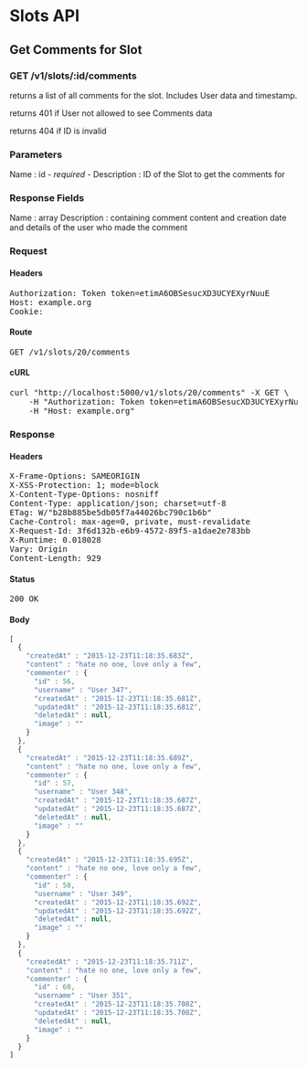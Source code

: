 # Slots API

## Get Comments for Slot

### GET /v1/slots/:id/comments

returns a list of all comments for the slot. Includes User data and timestamp.

returns 401 if User not allowed to see Comments data

returns 404 if ID is invalid

### Parameters

Name : id *- required -*
Description : ID of the Slot to get the comments for


### Response Fields

Name : array
Description : containing comment content and creation date and details of the user who made the comment

### Request

#### Headers

<pre>Authorization: Token token=etimA6OBSesucXD3UCYEXyrNuuE
Host: example.org
Cookie: </pre>

#### Route

<pre>GET /v1/slots/20/comments</pre>

#### cURL

<pre class="request">curl &quot;http://localhost:5000/v1/slots/20/comments&quot; -X GET \
	-H &quot;Authorization: Token token=etimA6OBSesucXD3UCYEXyrNuuE&quot; \
	-H &quot;Host: example.org&quot;</pre>

### Response

#### Headers

<pre>X-Frame-Options: SAMEORIGIN
X-XSS-Protection: 1; mode=block
X-Content-Type-Options: nosniff
Content-Type: application/json; charset=utf-8
ETag: W/&quot;b28b885be5db05f7a44026bc790c1b6b&quot;
Cache-Control: max-age=0, private, must-revalidate
X-Request-Id: 3f6d132b-e6b9-4572-89f5-a1dae2e783bb
X-Runtime: 0.018028
Vary: Origin
Content-Length: 929</pre>

#### Status

<pre>200 OK</pre>

#### Body

```javascript
[
  {
    "createdAt" : "2015-12-23T11:18:35.683Z",
    "content" : "hate no one, love only a few",
    "commenter" : {
      "id" : 56,
      "username" : "User 347",
      "createdAt" : "2015-12-23T11:18:35.681Z",
      "updatedAt" : "2015-12-23T11:18:35.681Z",
      "deletedAt" : null,
      "image" : ""
    }
  },
  {
    "createdAt" : "2015-12-23T11:18:35.689Z",
    "content" : "hate no one, love only a few",
    "commenter" : {
      "id" : 57,
      "username" : "User 348",
      "createdAt" : "2015-12-23T11:18:35.687Z",
      "updatedAt" : "2015-12-23T11:18:35.687Z",
      "deletedAt" : null,
      "image" : ""
    }
  },
  {
    "createdAt" : "2015-12-23T11:18:35.695Z",
    "content" : "hate no one, love only a few",
    "commenter" : {
      "id" : 58,
      "username" : "User 349",
      "createdAt" : "2015-12-23T11:18:35.692Z",
      "updatedAt" : "2015-12-23T11:18:35.692Z",
      "deletedAt" : null,
      "image" : ""
    }
  },
  {
    "createdAt" : "2015-12-23T11:18:35.711Z",
    "content" : "hate no one, love only a few",
    "commenter" : {
      "id" : 60,
      "username" : "User 351",
      "createdAt" : "2015-12-23T11:18:35.708Z",
      "updatedAt" : "2015-12-23T11:18:35.708Z",
      "deletedAt" : null,
      "image" : ""
    }
  }
]
```
